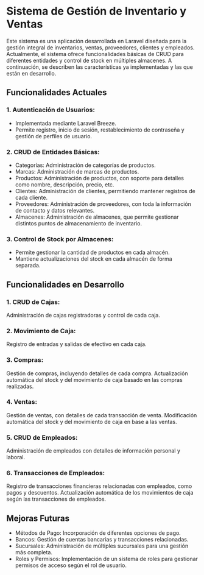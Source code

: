 # **Sistema de Gestión de Inventario y Ventas**

Este sistema es una aplicación desarrollada en Laravel diseñada para la gestión integral de inventarios, ventas, proveedores, clientes y empleados. Actualmente, el sistema ofrece funcionalidades básicas de CRUD para diferentes entidades y control de stock en múltiples almacenes. A continuación, se describen las características ya implementadas y las que están en desarrollo.

## Funcionalidades Actuales

### 1. Autenticación de Usuarios:

- Implementada mediante Laravel Breeze.
- Permite registro, inicio de sesión, restablecimiento de contraseña y gestión de perfiles de usuario.
### 2. CRUD de Entidades Básicas:

- Categorías: Administración de categorías de productos.
- Marcas: Administración de marcas de productos.
- Productos: Administración de productos, con soporte para detalles como nombre, descripción, precio, etc.
- Clientes: Administración de clientes, permitiendo mantener registros de cada cliente.
- Proveedores: Administración de proveedores, con toda la información de contacto y datos relevantes.
- Almacenes: Administración de almacenes, que permite gestionar distintos puntos de almacenamiento de inventario.
### 3. Control de Stock por Almacenes:

- Permite gestionar la cantidad de productos en cada almacén.
- Mantiene actualizaciones del stock en cada almacén de forma separada.

## Funcionalidades en Desarrollo

### 1. CRUD de Cajas:

Administración de cajas registradoras y control de cada caja.
### 2. Movimiento de Caja:

Registro de entradas y salidas de efectivo en cada caja.
### 3. Compras:

Gestión de compras, incluyendo detalles de cada compra.
Actualización automática del stock y del movimiento de caja basado en las compras realizadas.
### 4. Ventas:

Gestión de ventas, con detalles de cada transacción de venta.
Modificación automática del stock y del movimiento de caja en base a las ventas.
### 5. CRUD de Empleados:

Administración de empleados con detalles de información personal y laboral.
### 6. Transacciones de Empleados:

Registro de transacciones financieras relacionadas con empleados, como pagos y descuentos.
Actualización automática de los movimientos de caja según las transacciones de empleados.

## Mejoras Futuras

- Métodos de Pago: Incorporación de diferentes opciones de pago.
- Bancos: Gestión de cuentas bancarias y transacciones relacionadas.
- Sucursales: Administración de múltiples sucursales para una gestión más completa.
- Roles y Permisos: Implementación de un sistema de roles para gestionar permisos de acceso según el rol de usuario.
